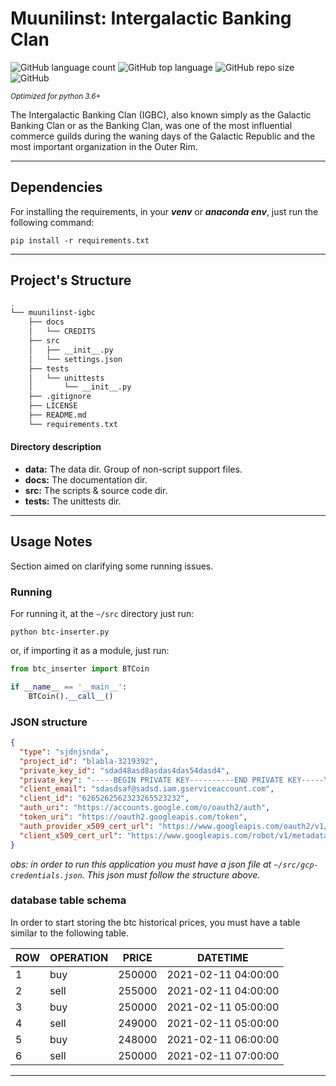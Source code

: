 # Muunilinst: Intergalactic Banking Clan

![GitHub language count](https://img.shields.io/github/languages/count/Brunopaes/octo-template.svg)
![GitHub top language](https://img.shields.io/github/languages/top/Brunopaes/octo-template.svg)
![GitHub repo size](https://img.shields.io/github/repo-size/Brunopaes/octo-template.svg)
![GitHub](https://img.shields.io/github/license/Brunopaes/octo-template.svg)

<small>_Optimized for python 3.6+_</small>

The Intergalactic Banking Clan (IGBC), also known simply as the Galactic 
Banking Clan or as the Banking Clan, was one of the most influential commerce 
guilds during the waning days of the Galactic Republic and the most
important organization in the Outer Rim.

----------------------

## Dependencies

For installing the requirements, in your ___venv___ or ___anaconda env___, 
just run the following command:

```shell script
pip install -r requirements.txt
```
----------------

## Project's Structure

```bash 
.
└── muunilinst-igbc
    ├── docs
    │   └── CREDITS
    ├── src
    │   ├── __init__.py
    │   └── settings.json
    ├── tests
    │   └── unittests
    │       └── __init__.py
    ├── .gitignore
    ├── LICENSE
    ├── README.md
    └── requirements.txt
```

#### Directory description

- __data:__ The data dir. Group of non-script support files.
- __docs:__ The documentation dir.
- __src:__ The scripts & source code dir.
- __tests:__ The unittests dir.

----------------

## Usage Notes

Section aimed on clarifying some running issues.

### Running

For running it, at the `~/src` directory just run:

```shell script
python btc-inserter.py
``` 

or, if importing it as a module, just run:
````python
from btc_inserter import BTCoin

if __name__ == '__main__':
    BTCoin().__call__()
````

### JSON structure

````json
{
  "type": "sjdnjsnda",
  "project_id": "blabla-3219392",
  "private_key_id": "sdad48asd8asdas4das54dasd4",
  "private_key": "-----BEGIN PRIVATE KEY----------END PRIVATE KEY-----\n",
  "client_email": "sdasdsaf@sadsd.iam.gserviceaccount.com",
  "client_id": "6265262562323265523232",
  "auth_uri": "https://accounts.google.com/o/oauth2/auth",
  "token_uri": "https://oauth2.googleapis.com/token",
  "auth_provider_x509_cert_url": "https://www.googleapis.com/oauth2/v1/certs",
  "client_x509_cert_url": "https://www.googleapis.com/robot/v1/metadata/x509"
}
````

_obs: in order to run this application you must have a json file at 
`~/src/gcp-credentials.json`. This json must follow the structure above._

### database table schema

In order to start storing the btc historical prices, you must have a table
similar to the following table.

| ROW | OPERATION | PRICE   | DATETIME             |
|-----|-----------|---------|----------------------|
| 1   | buy       | 250000  | 2021-02-11 04:00:00  |
| 2   | sell      | 255000  | 2021-02-11 04:00:00  |
| 3   | buy       | 250000  | 2021-02-11 05:00:00  |
| 4   | sell      | 249000  | 2021-02-11 05:00:00  |
| 5   | buy       | 248000  | 2021-02-11 06:00:00  |
| 6   | sell      | 250000  | 2021-02-11 07:00:00  |

---------------
